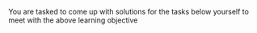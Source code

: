 You are tasked to come up with solutions for the tasks below yourself to meet with the above learning objective
